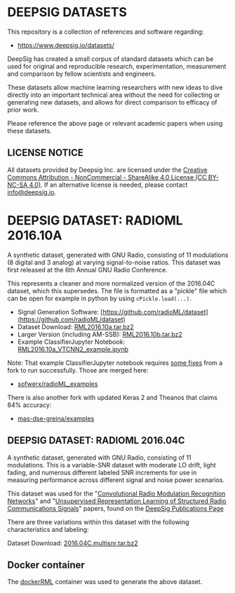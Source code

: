 # DEEPSIG DATASETS

This repository is a collection of references and software regarding:

- https://www.deepsig.io/datasets/

DeepSig has created a small corpus of standard datasets which can be used for original and reproducible research, experimentation, measurement and comparison by fellow scientists and engineers.

These datasets allow machine learning researchers with new ideas to dive directly into an important technical area without the need for collecting or generating new datasets, and allows for direct comparison to efficacy of prior work.

Please reference the above page or relevant academic papers when using these datasets.

## LICENSE NOTICE

All datasets provided by Deepsig Inc. are licensed under the [Creative Commons Attribution - NonCommercial - ShareAlike 4.0 License (CC BY-NC-SA 4.0)](https://creativecommons.org/licenses/by-nc-sa/4.0/). If an alternative license is needed, please contact [info@deepsig.io](mailto:info@deepsig.io).

# DEEPSIG DATASET: RADIOML 2016.10A

A synthetic dataset, generated with GNU Radio, consisting of 11 modulations (8 digital and 3 analog) at varying signal-to-noise ratios. This dataset was first released at the 6th Annual GNU Radio Conference.

This represents a cleaner and more normalized version of the 2016.04C dataset, which this supersedes.  The file is formatted as a "pickle" file which can be open for example in python by using `cPickle.load(...)`.

- Signal Generation Software: [https://github.com/radioML/dataset](https://github.com/radioML/dataset)
- Dataset Download: [RML2016.10a.tar.bz2](http://opendata.deepsig.io/datasets/2016.10/RML2016.10a.tar.bz2)
- Larger Version (including AM-SSB): [RML2016.10b.tar.bz2](http://opendata.deepsig.io/datasets/2016.10/RML2016.10b.tar.bz2)
- Example ClassifierJupyter Notebook: [RML2016.10a_VTCNN2_example.ipynb](https://github.com/radioML/examples/blob/master/modulation_recognition/RML2016.10a_VTCNN2_example.ipynb)

Note: That example ClassifierJupyter notebook requires [some fixes](https://github.com/chickenjohn/examples/commit/488bbe15c710e0c2520a24b23c3903bf301141a0) from a fork to run successfully. Those are merged here:

- [sofwerx/radioML_examples](https://github.com/sofwerx/radioML_examples)

There is also another fork with updated Keras 2 and Theanos that claims 84% accuracy:

- [mas-dse-greina/examples](https://github.com/mas-dse-greina/examples)

## DEEPSIG DATASET: RADIOML 2016.04C

A synthetic dataset, generated with GNU Radio, consisting of 11 modulations. This is a variable-SNR dataset with moderate LO drift, light fading, and numerous different labeled SNR increments for use in measuring performance across different signal and noise power scenarios.

This dataset was used for the "[Convolutional Radio Modulation Recognition Networks](https://arxiv.org/abs/1602.04105)" and "[Unsupervised Representation Learning of Structured Radio Communications Signals](https://arxiv.org/abs/1604.07078)" papers, found on the [DeepSig Publications Page](https://www.deepsig.io/publications)

There are three variations within this dataset with the following characteristics and labeling:

Dataset Download: [2016.04C.multisnr.tar.bz2](http://opendata.deepsig.io/datasets/2016.04/2016.04C.multisnr.tar.bz2)

## Docker container

The [dockerRML](https://github.com/sofwerx/dockerRML) container was used to generate the above dataset.
